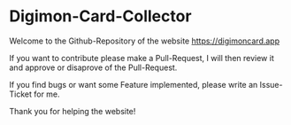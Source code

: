 # Digimon-Card-Collector
Welcome to the Github-Repository of the website https://digimoncard.app

If you want to contribute please make a Pull-Request, I will then review it and approve or disaprove of the Pull-Request.

If you find bugs or want some Feature implemented, please write an Issue-Ticket for me.

Thank you for helping the website!
